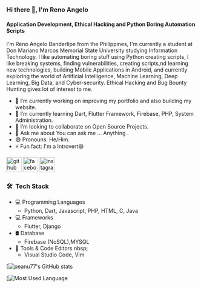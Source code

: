 ### Hi there 👋, I'm Reno Angelo
#### Application Development, Ethical Hacking and Python Boring Automation Scripts
I'm Reno Angelo Banderlipe from the Philippines, I'm currently a student at Don Mariano Marcos Memorial State University studying Information Technology. I like automating boring stuff using Python creating scripts, I like breaking systems, finding vulnerabilities, creating scripts,nd learning new technologies, building Mobile Applications in Android, and currently exploring the world of Artificial Intelligence, Machine Learning, Deep Learning, Big Data, and Cyber-security. Ethical Hacking and Bug Bounty Hunting gives lot of interest to me.

- 🔭 I’m currently working on improving my portfolio and also building my website. 
- 🌱 I’m currently learning Dart, Flutter Framework, Firebase, PHP, System Administration. 
- 👯 I’m looking to collaborate on Open Source Projects. 
- 💬 Ask me about You can ask me ... Anything . 
- 😄 Pronouns: He/Him. 
- ⚡ Fun fact: I'm a Introvert😄 


[<img src='https://cdn.jsdelivr.net/npm/simple-icons@3.0.1/icons/github.svg' alt='github' height='40'>](https://github.com/https://www.github.com/peanu77)  [<img src='https://cdn.jsdelivr.net/npm/simple-icons@3.0.1/icons/facebook.svg' alt='facebook' height='40'>](https://www.facebook.com/https://www.facebook.com/0x7065616e7574)  [<img src='https://cdn.jsdelivr.net/npm/simple-icons@3.0.1/icons/instagram.svg' alt='instagram' height='40'>](https://www.instagram.com/https://www.instagram.com/__pe4nu7__//)  

<h3> 🛠 &nbsp;Tech Stack</h3>

- 💻 Programming Languages&nbsp;
  - Python, Dart, Javascript, PHP, HTML, C, Java 
- 💻 Frameworks
  - Flutter, Django
- 🛢 Database &nbsp;
  - Firebase (NoSQL),MYSQL
- 🔧 Tools & Code Editors nbsp;
  - Visual Studio Code, Vim

[![peanu77's GitHub stats](https://github-readme-stats.vercel.app/api?username=peanu77)

[![Most Used Language](https://github-readme-stats-eight-theta.vercel.app/api/top-langs/?username=AVS1508&layout=compact&langs_count=8&theme=algolia)
